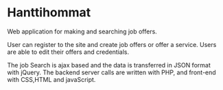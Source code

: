 # Hanttihommat

Web application for making and searching job offers.

User can register to the site and create job offers or offer a service.
Users are able to edit their offers and credentials.

The job Search is ajax based and the data is transferred in JSON format with jQuery.
The backend server calls are written with PHP, and front-end with CSS,HTML and javaScript.
